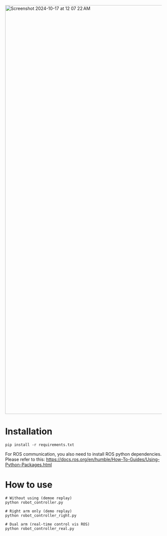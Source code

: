 <img width="1312" alt="Screenshot 2024-10-17 at 12 07 22 AM" src="https://github.com/user-attachments/assets/17a8af4a-5d6e-4d84-85fe-06b08ad21077">

# Installation 

    pip install -r requirements.txt 

For ROS communication, you also need to install ROS python dependencies.
Please refer to this: 
https://docs.ros.org/en/humble/How-To-Guides/Using-Python-Packages.html

# How to use 

    # Without using (demoe replay) 
    python robot_controller.py

    # Right arm only (demo replay) 
    python robot_controller_right.py 

    # Dual arm (real-time control vis ROS) 
    python robot_controller_real.py 

    
    
